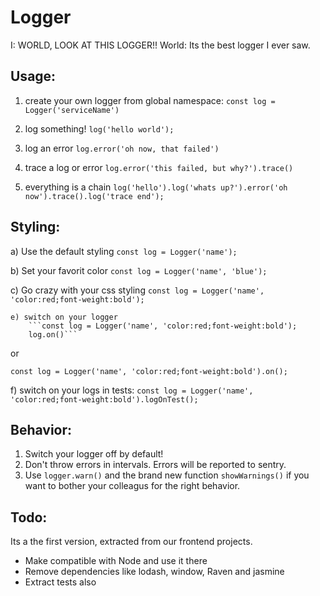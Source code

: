 # Logger

I: WORLD, LOOK AT THIS LOGGER!!
World: Its the best logger I ever saw.


## Usage:

1. create your own logger from global namespace:
	`const log = Logger('serviceName')`

2. log something!
	`log('hello world');`

3. log an error
	`log.error('oh now, that failed')`

4. trace a log or error
	`log.error('this failed, but why?').trace()`

5. everything is a chain
	`log('hello').log('whats up?').error('oh now').trace().log('trace end');`



## Styling:

a) Use the default styling
	`const log = Logger('name');`

b) Set your favorit color
	`const log = Logger('name', 'blue');`

c) Go crazy with your css styling
	`const log = Logger('name', 'color:red;font-weight:bold');`

	e) switch on your logger
		```const log = Logger('name', 'color:red;font-weight:bold');
		log.on()```

   or

   `const log = Logger('name', 'color:red;font-weight:bold').on();`

f) switch on your logs in tests:
	`const log = Logger('name', 'color:red;font-weight:bold').logOnTest();`


## Behavior:

1. Switch your logger off by default!
2. Don't throw errors in intervals. Errors will be reported to sentry.
3. Use `logger.warn()` and the brand new function `showWarnings()` if you want to bother your colleagus for the right behavior.


## Todo:

Its a the first version, extracted from our frontend projects.

- Make compatible with Node and use it there
- Remove dependencies like lodash, window, Raven and jasmine
- Extract tests also